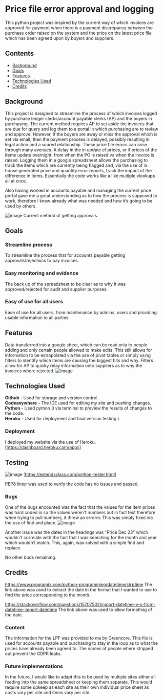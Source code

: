 # Price file error approval and logging

This python project was inspired by the current way of which invoices are approved for payment when there is a payment discrepancy between the purchase order raised on the system and the price on the latest price file which has been agreed upon by buyers and suppliers. 


## Contents

* [Background](#background)
* [Goals](#goals)
* [Features](#features)
* [Technologies Used](#tech)
* [Credits](#Credits)




## <a id="background"></a>Background

This project is designed to streamline the process of which invoices logged by purchase ledger clerks/account payable clerks (AP) and the buyers in purchasing. The current method requires AP to set aside the invoices that are due for query and log them to a portal in which purchasing are to review and approve. However, if the buyers are away or miss the approval which is set via email, then the payment process is delayed, possibly resulting in legal action and a soured relationship. These price file errors can arise through many avenues. A delay in the in update of prices, or if prices of the items update overnight, from when the PO is raised vs when the invoice is raised. Logging them in a google spreadsheet allows the purchasing to track the items which are currently being flagged and, via the use of in house generated price and quantity error reports, track the impact of the difference in items. Essentially the code works like a like multiple vlookups all at once.

Also having worked in accounts payable and managing the current price portal gave me a great understanding as to how the process is supposed to work, therefore I knew already what was needed and how it’s going to be used by others.

![image](https://github.com/agunny/Price-Query/assets/133648178/99c644cd-e696-40e8-ada7-79587d037442)
Current method of getting approvals.

## <a id="goals"></a>Goals

### Streamline process

To streamline the process that for accounts payable getting approvals/rejections to pay invoices.

### Easy monitoring and evidence

The back up of the spreadsheet to be clear as to why it was approved/rejected for audit and supplier purposes.

### Easy of use for all users

Ease of use for all users, from maintenance by admins, users and providing usable information to all parties

## **Features**

Data transferred into a google sheet, which can be read only to people adding and only certain people allowed to make edits. This still allows for information to be extrapolated via the use of pivot tables or simply using filters to identify which items are causing the biggest hits and why.
Filters allow for AP to quicky relay information onto suppliers as to why the invoices where rejected.
![image](https://github.com/agunny/Price-Query/assets/133648178/fa6d21ad-b3ae-4622-96ad-42352569ce97)


## <a id="tech"></a>Technologies Used

**Github** - Used for storage and version control.\
**Codeanywhere** - The IDE used for editing my site and pushing changes.\
**Python** - Used python 3 via terminal to preview the results of changes to the code.\
**Heroku** - Used for deployment and final version testing.\

### Deployment

I deployed my website via the use of Heroku. [https://dashboard.heroku.com/apps]

## Testing

![image](https://github.com/agunny/Price-Query/assets/133648178/ee6433d2-6016-4bb0-96ec-4860efc284ff)
[https://extendsclass.com/python-tester.html]

PEP8 linter was used to verify the code has no issues and passed.


### Bugs

One of the bugs encounted was the fact that the values for the item prices was hard coded in so the values weren't numbers but in fact text therefore when trying to pull numbers, it threw an errorm. This was simply fixed via the use of find and place.
![image](https://github.com/agunny/Price-Query/assets/133648178/18745502-74da-421f-b0f8-189d21254679)

Another issue was the dates in the headings was "Price Dec 23" which wouldn't correlate with the fact that I was searching for the month and year which wouldn’t match. This, again, was solved with a simple find and replace.

No other buds remaining.

## <a id="credits"></a>Credits

<https://www.programiz.com/python-programming/datetime/strptime> 
The link above was used to extract the date in the format that I wanted to use to find the price corresponding to the month.

<https://stackoverflow.com/questions/15707532/import-datetime-v-s-from-datetime-import-datetime>
The link above was used to allow formatting of the date.


### Content
The information for the LPF was provided to me by Greencore. This file is used for accounts payable and purchasing to stay in the loop as to what the prices have already been agreed to. The names of people where stripped out prevent the GDPR leaks.

### Future implementations

In the future, I would like to adapt this to be used by multiple sites either all feeding into the same spreadsheet or keeping them separate. This would require some upkeep as each site as their own individual price sheet as costs vary per site and items vary per site.









